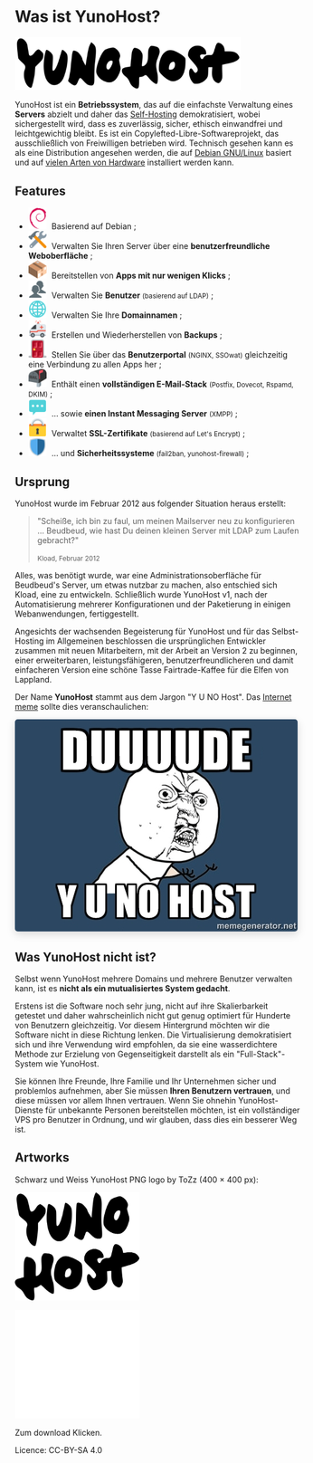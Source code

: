 # Was ist YunoHost?

<img src="/images/YunoHost_logo_vertical.png" width=400>

YunoHost ist ein **Betriebssystem**, das auf die einfachste Verwaltung eines **Servers** abzielt und daher das [Self-Hosting](selfhosting) demokratisiert, wobei sichergestellt wird, dass es zuverlässig, sicher, ethisch einwandfrei und leichtgewichtig bleibt. Es ist ein Copylefted-Libre-Softwareprojekt, das ausschließlich von Freiwilligen betrieben wird. Technisch gesehen kann es als eine Distribution angesehen werden, die auf [Debian GNU/Linux](https://debian.org) basiert und auf [vielen Arten von Hardware](install) installiert werden kann.

## Features

- <img src="/images/icon-debian.png" width=32 style="margin-right:5px"> Basierend auf Debian ;
- <img src="/images/icon-tools.png" width=32 style="margin-right:5px" width=64> Verwalten Sie Ihren Server über eine **benutzerfreundliche Weboberfläche** ;
- <img src="/images/icon-package.png" width=32 style="margin-right:5px"> Bereitstellen von **Apps mit nur wenigen Klicks** ;
- <img src="/images/icon-users.png" width=32 style="margin-right:5px"> Verwalten Sie **Benutzer** <small>(basierend auf LDAP)</small> ;
- <img src="/images/icon-globe.png" width=32 style="margin-right:5px"> Verwalten Sie Ihre **Domainnamen** ;
- <img src="/images/icon-medic.png" width=32 style="margin-right:5px"> Erstellen und Wiederherstellen von **Backups** ;
- <img src="/images/icon-door.png" width=32 style="margin-right:5px"> Stellen Sie über das **Benutzerportal** <small>(NGINX, SSOwat)</small> gleichzeitig eine Verbindung zu allen Apps her ;
- <img src="/images/icon-mail.png" width=32 style="margin-right:5px"> Enthält einen **vollständigen E-Mail-Stack** <small>(Postfix, Dovecot, Rspamd, DKIM)</small> ;
- <img src="/images/icon-messaging.png" width=32 style="margin-right:5px"> … sowie **einen Instant Messaging Server** <small>(XMPP)</small> ;
- <img src="/images/icon-lock.png" width=32 style="margin-right:5px"> Verwaltet **SSL-Zertifikate** <small>(basierend auf Let's Encrypt)</small> ;
- <img src="/images/icon-shield.png" width=32 style="margin-right:5px"> … und **Sicherheitssysteme** <small>(fail2ban, yunohost-firewall)</small> ;

## Ursprung

YunoHost wurde im Februar 2012 aus folgender Situation heraus erstellt:

 <blockquote><p>"Scheiße, ich bin zu faul, um meinen Mailserver neu zu konfigurieren ... Beudbeud, wie hast Du deinen kleinen Server mit LDAP zum Laufen gebracht?"</p><small> Kload, Februar 2012</small></blockquote>

Alles, was benötigt wurde, war eine Administrationsoberfläche für Beudbeud's Server, um etwas nutzbar zu machen, also entschied sich Kload, eine zu entwickeln. Schließlich wurde YunoHost v1, nach der Automatisierung mehrerer Konfigurationen und der Paketierung in einigen Webanwendungen, fertiggestellt.

Angesichts der wachsenden Begeisterung für YunoHost und für das Selbst-Hosting im Allgemeinen beschlossen die ursprünglichen Entwickler zusammen mit neuen Mitarbeitern, mit der Arbeit an Version 2 zu beginnen, einer erweiterbaren, leistungsfähigeren, benutzerfreundlicheren und damit einfacheren Version eine schöne Tasse Fairtrade-Kaffee für die Elfen von Lappland.

Der Name **YunoHost** stammt aus dem Jargon "Y U NO Host". Das [Internet meme](https://en.wikipedia.org/wiki/Internet_meme) sollte dies veranschaulichen:
<div class="text-center"><img style="border-radius: 5px; box-shadow: 0 5px 15px rgba(0,0,0,0.15);" src="/images/dude_yunohost.jpg"></div>

## Was YunoHost nicht ist?

Selbst wenn YunoHost mehrere Domains und mehrere Benutzer verwalten kann, ist es **nicht als ein mutualisiertes System gedacht**.

Erstens ist die Software noch sehr jung, nicht auf ihre Skalierbarkeit getestet und daher wahrscheinlich nicht gut genug optimiert für Hunderte von Benutzern gleichzeitig. Vor diesem Hintergrund möchten wir die Software nicht in diese Richtung lenken. Die Virtualisierung demokratisiert sich und ihre Verwendung wird empfohlen, da sie eine wasserdichtere Methode zur Erzielung von Gegenseitigkeit darstellt als ein "Full-Stack"-System wie YunoHost.

Sie können Ihre Freunde, Ihre Familie und Ihr Unternehmen sicher und problemlos aufnehmen, aber Sie müssen **Ihren Benutzern vertrauen**, und diese müssen vor allem Ihnen vertrauen. Wenn Sie ohnehin YunoHost-Dienste für unbekannte Personen bereitstellen möchten, ist ein vollständiger VPS pro Benutzer in Ordnung, und wir glauben, dass dies ein besserer Weg ist.

## Artworks

Schwarz und Weiss YunoHost PNG logo by ToZz (400 × 400 px):

<a href="/images/ynh_logo_black_300dpi.png"><img src="/images/ynh_logo_black_300dpi.png" width=220></a>

<a href="/images/ynh_logo_white_300dpi.png"><img src="/images/ynh_logo_white_300dpi.png" width=220></a>

Zum download Klicken.

Licence: CC-BY-SA 4.0

